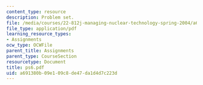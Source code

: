 ```yaml
---
content_type: resource
description: Problem set.
file: /media/courses/22-812j-managing-nuclear-technology-spring-2004/a691380b09e109c8de47da1d4d7c223d_ps6.pdf
file_type: application/pdf
learning_resource_types:
- Assignments
ocw_type: OCWFile
parent_title: Assignments
parent_type: CourseSection
resourcetype: Document
title: ps6.pdf
uid: a691380b-09e1-09c8-de47-da1d4d7c223d
---
```

